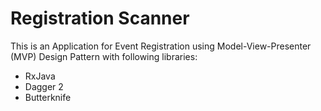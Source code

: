 # Registration Scanner

This is an Application for Event Registration using Model-View-Presenter (MVP) Design Pattern with following libraries:

  - RxJava
  - Dagger 2
  - Butterknife
